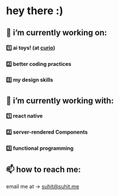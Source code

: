 # hey there :)
## 🔭 i’m currently working on:
#### 1️⃣ ai toys! (at [curio](heycurio.com))
#### 2️⃣ better coding practices
#### 3️⃣ my design skills

## 🌱 i’m currently working with:
#### 1️⃣ react native
#### 2️⃣ server-rendered Components
#### 3️⃣ functional programming

## 📫 how to reach me:
email me at → suhit@suhit.me
